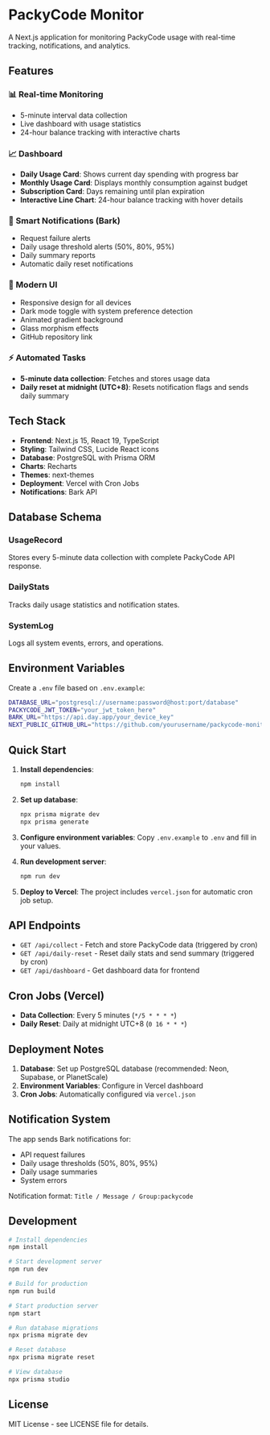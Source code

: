 # PackyCode Monitor

A Next.js application for monitoring PackyCode usage with real-time tracking, notifications, and analytics.

## Features

### 📊 Real-time Monitoring
- 5-minute interval data collection
- Live dashboard with usage statistics
- 24-hour balance tracking with interactive charts

### 📈 Dashboard
- **Daily Usage Card**: Shows current day spending with progress bar
- **Monthly Usage Card**: Displays monthly consumption against budget
- **Subscription Card**: Days remaining until plan expiration
- **Interactive Line Chart**: 24-hour balance tracking with hover details

### 🔔 Smart Notifications (Bark)
- Request failure alerts
- Daily usage threshold alerts (50%, 80%, 95%)
- Daily summary reports
- Automatic daily reset notifications

### 🎨 Modern UI
- Responsive design for all devices
- Dark mode toggle with system preference detection
- Animated gradient background
- Glass morphism effects
- GitHub repository link

### ⚡ Automated Tasks
- **5-minute data collection**: Fetches and stores usage data
- **Daily reset at midnight (UTC+8)**: Resets notification flags and sends daily summary

## Tech Stack

- **Frontend**: Next.js 15, React 19, TypeScript
- **Styling**: Tailwind CSS, Lucide React icons
- **Database**: PostgreSQL with Prisma ORM
- **Charts**: Recharts
- **Themes**: next-themes
- **Deployment**: Vercel with Cron Jobs
- **Notifications**: Bark API

## Database Schema

### UsageRecord
Stores every 5-minute data collection with complete PackyCode API response.

### DailyStats
Tracks daily usage statistics and notification states.

### SystemLog
Logs all system events, errors, and operations.

## Environment Variables

Create a `.env` file based on `.env.example`:

```bash
DATABASE_URL="postgresql://username:password@host:port/database"
PACKYCODE_JWT_TOKEN="your_jwt_token_here"
BARK_URL="https://api.day.app/your_device_key"
NEXT_PUBLIC_GITHUB_URL="https://github.com/yourusername/packycode-monitor"
```

## Quick Start

1. **Install dependencies**:
   ```bash
   npm install
   ```

2. **Set up database**:
   ```bash
   npx prisma migrate dev
   npx prisma generate
   ```

3. **Configure environment variables**:
   Copy `.env.example` to `.env` and fill in your values.

4. **Run development server**:
   ```bash
   npm run dev
   ```

5. **Deploy to Vercel**:
   The project includes `vercel.json` for automatic cron job setup.

## API Endpoints

- `GET /api/collect` - Fetch and store PackyCode data (triggered by cron)
- `GET /api/daily-reset` - Reset daily stats and send summary (triggered by cron)
- `GET /api/dashboard` - Get dashboard data for frontend

## Cron Jobs (Vercel)

- **Data Collection**: Every 5 minutes (`*/5 * * * *`)
- **Daily Reset**: Daily at midnight UTC+8 (`0 16 * * *`)

## Deployment Notes

1. **Database**: Set up PostgreSQL database (recommended: Neon, Supabase, or PlanetScale)
2. **Environment Variables**: Configure in Vercel dashboard
3. **Cron Jobs**: Automatically configured via `vercel.json`

## Notification System

The app sends Bark notifications for:
- API request failures
- Daily usage thresholds (50%, 80%, 95%)
- Daily usage summaries
- System errors

Notification format: `Title / Message / Group:packycode`

## Development

```bash
# Install dependencies
npm install

# Start development server
npm run dev

# Build for production
npm run build

# Start production server
npm start

# Run database migrations
npx prisma migrate dev

# Reset database
npx prisma migrate reset

# View database
npx prisma studio
```

## License

MIT License - see LICENSE file for details.
